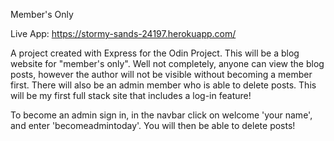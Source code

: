 Member's Only

Live App:
https://stormy-sands-24197.herokuapp.com/

A project created with Express for the Odin Project. This will be a blog website for "member's only".
Well not completely, anyone can view the blog posts, however the author will not be visible without becoming a member first. There will also be an admin member who is able to delete posts.
This will be my first full stack site that includes a log-in feature!

To become an admin sign in, in the navbar click on welcome 'your name', and enter 'becomeadmintoday'. You will then be able to delete posts!
